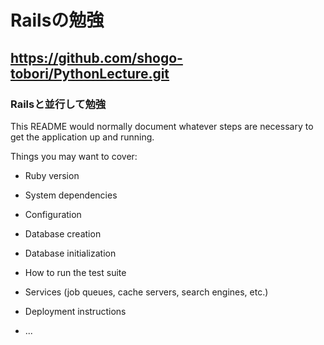 # Railsの勉強

## https://github.com/shogo-tobori/PythonLecture.git
### Railsと並行して勉強



This README would normally document whatever steps are necessary to get the
application up and running.

Things you may want to cover:

* Ruby version

* System dependencies

* Configuration

* Database creation

* Database initialization

* How to run the test suite

* Services (job queues, cache servers, search engines, etc.)

* Deployment instructions

* ...

